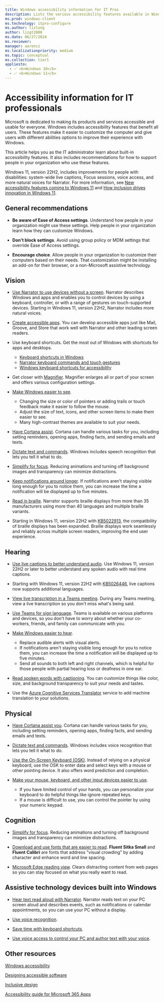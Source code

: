 ```yaml
---
title: Windows accessibility information for IT Pros
description: Lists the various accessibility features available in Windows client with links to detailed guidance on how to set them.
ms.prod: windows-client
ms.technology: itpro-configure
ms.author: lizlong
author: lizgt2000
ms.date: 06/27/2024
ms.reviewer: 
manager: aaroncz
ms.localizationpriority: medium
ms.topic: conceptual
ms.collection: tier1
appliesto: 
  - ✅ <b>Windows 10</b>
  - ✅ <b>Windows 11</b>
---
```


# Accessibility information for IT professionals

Microsoft is dedicated to making its products and services accessible and usable for everyone. Windows includes accessibility features that benefit all users. These features make it easier to customize the computer and give users with different abilities options to improve their experience with Windows.

This article helps you as the IT administrator learn about built-in accessibility features. It also includes recommendations for how to support people in your organization who use these features.

Windows 11, version 22H2, includes improvements for people with disabilities: system-wide live captions, Focus sessions, voice access, and more natural voices for Narrator. For more information, see [New accessibility features coming to Windows 11](https://blogs.windows.com/windowsexperience/2022/05/10/new-accessibility-features-coming-to-windows-11/) and [How inclusion drives innovation in Windows 11](https://blogs.windows.com/windowsexperience/?p=177554).<!-- 6294246 -->

## General recommendations

- **Be aware of Ease of Access settings**. Understand how people in your organization might use these settings. Help people in your organization learn how they can customize Windows.

- **Don't block settings**. Avoid using group policy or MDM settings that override Ease of Access settings.

- **Encourage choice**. Allow people in your organization to customize their computers based on their needs. That customization might be installing an add-on for their browser, or a non-Microsoft assistive technology.

## Vision

- [Use Narrator to use devices without a screen](https://support.microsoft.com/windows/complete-guide-to-narrator-e4397a0d-ef4f-b386-d8ae-c172f109bdb1). Narrator describes Windows and apps and enables you to control devices by using a keyboard, controller, or with a range of gestures on touch-supported devices. Starting in Windows 11, version 22H2, Narrator includes more natural voices.

- [Create accessible apps](/windows/apps/develop/accessibility). You can develop accessible apps just like Mail, Groove, and Store that work well with Narrator and other leading screen readers.

- Use keyboard shortcuts. Get the most out of Windows with shortcuts for apps and desktops.

  - [Keyboard shortcuts in Windows](https://support.microsoft.com/windows/keyboard-shortcuts-in-windows-dcc61a57-8ff0-cffe-9796-cb9706c75eec)
  - [Narrator keyboard commands and touch gestures](https://support.microsoft.com/windows/appendix-b-narrator-keyboard-commands-and-touch-gestures-8bdab3f4-b3e9-4554-7f28-8b15bd37410a)
  - [Windows keyboard shortcuts for accessibility](https://support.microsoft.com/windows/windows-keyboard-shortcuts-for-accessibility-021bcb62-45c8-e4ef-1e4f-41b8c1fc87fd)

- Get closer with [Magnifier](https://support.microsoft.com/windows/use-magnifier-to-make-things-on-the-screen-easier-to-see-414948ba-8b1c-d3bd-8615-0e5e32204198). Magnifier enlarges all or part of your screen and offers various configuration settings.

- [Make Windows easier to see](https://support.microsoft.com/windows/make-windows-easier-to-see-c97c2b0d-cadb-93f0-5fd1-59ccfe19345d).

  - Changing the size or color of pointers or adding trails or touch feedback make it easier to follow the mouse.
  - Adjust the size of text, icons, and other screen items to make them easier to see.
  - Many high-contrast themes are available to suit your needs.

- [Have Cortana assist](https://support.microsoft.com/topic/what-is-cortana-953e648d-5668-e017-1341-7f26f7d0f825). Cortana can handle various tasks for you, including setting reminders, opening apps, finding facts, and sending emails and texts.

- [Dictate text and commands](https://support.microsoft.com/windows/use-voice-recognition-in-windows-83ff75bd-63eb-0b6c-18d4-6fae94050571). Windows includes speech recognition that lets you tell it what to do.

- [Simplify for focus](https://support.microsoft.com/windows/make-it-easier-to-focus-on-tasks-0d259fd9-e9d0-702c-c027-007f0e78eaf2). Reducing animations and turning off background images and transparency can minimize distractions.

- [Keep notifications around longer](https://support.microsoft.com/windows/make-windows-easier-to-hear-9c18cfdc-63be-2d47-0f4f-5b00facfd2e1). If notifications aren't staying visible long enough for you to notice them, you can increase the time a notification will be displayed up to five minutes.

- [Read in braille](https://support.microsoft.com/windows/chapter-8-using-narrator-with-braille-3e5f065b-1c9d-6eb2-ec6d-1d07c9e94b20). Narrator supports braille displays from more than 35 manufacturers using more than 40 languages and multiple braille variants.

- Starting in Windows 11, version 22H2 with [KB5022913](https://support.microsoft.com/kb/5022913), the compatibility of braille displays has been expanded. Braille displays work seamlessly and reliably across multiple screen readers, improving the end user experience.

## Hearing

- [Use live captions to better understand audio](https://support.microsoft.com/windows/use-live-captions-to-better-understand-audio-b52da59c-14b8-4031-aeeb-f6a47e6055df). Use Windows 11, version 22H2 or later to better understand any spoken audio with real time captions.

- Starting with Windows 11, version 22H2 with [KB5026446](https://support.microsoft.com/kb/5026446), live captions now supports additional languages.

- [View live transcription in a Teams meeting](https://support.microsoft.com/office/view-live-transcription-in-a-teams-meeting-dc1a8f23-2e20-4684-885e-2152e06a4a8b). During any Teams meeting, view a live transcription so you don't miss what's being said.

- [Use Teams for sign language](https://www.microsoft.com/microsoft-teams/group-chat-software). Teams is available on various platforms and devices, so you don't have to worry about whether your co-workers, friends, and family can communicate with you.

- [Make Windows easier to hear](https://support.microsoft.com/windows/make-windows-easier-to-hear-9c18cfdc-63be-2d47-0f4f-5b00facfd2e1).

  - Replace audible alerts with visual alerts.
  - If notifications aren't staying visible long enough for you to notice them, you can increase the time a notification will be displayed up to five minutes.
  - Send all sounds to both left and right channels, which is helpful for those people with partial hearing loss or deafness in one ear.

- [Read spoken words with captioning](https://support.microsoft.com/windows/change-caption-settings-135c465b-8cfd-3bac-9baf-4af74bc0069a). You can customize things like color, size, and background transparency to suit your needs and tastes.

- Use the [Azure Cognitive Services Translator](/azure/cognitive-services/translator/) service to add machine translation to your solutions.

## Physical

- [Have Cortana assist you](https://support.microsoft.com/topic/what-is-cortana-953e648d-5668-e017-1341-7f26f7d0f825). Cortana can handle various tasks for you, including setting reminders, opening apps, finding facts, and sending emails and texts.

- [Dictate text and commands](https://support.microsoft.com/windows/use-voice-recognition-in-windows-83ff75bd-63eb-0b6c-18d4-6fae94050571). Windows includes voice recognition that lets you tell it what to do.

- [Use the On-Screen Keyboard (OSK)](https://support.microsoft.com/windows/use-the-on-screen-keyboard-osk-to-type-ecbb5e08-5b4e-d8c8-f794-81dbf896267a). Instead of relying on a physical keyboard, use the OSK to enter data and select keys with a mouse or other pointing device. It also offers word prediction and completion.

- [Make your mouse, keyboard, and other input devices easier to use](https://support.microsoft.com/windows/make-your-mouse-keyboard-and-other-input-devices-easier-to-use-10733da7-fa82-88be-0672-f123d4b3dcfe).

  - If you have limited control of your hands, you can personalize your keyboard to do helpful things like ignore repeated keys.
  - If a mouse is difficult to use, you can control the pointer by using your numeric keypad.

## Cognition

- [Simplify for focus](https://support.microsoft.com/windows/make-it-easier-to-focus-on-tasks-0d259fd9-e9d0-702c-c027-007f0e78eaf2). Reducing animations and turning off background images and transparency can minimize distractions.

- [Download and use fonts that are easier to read](https://www.microsoft.com/download/details.aspx?id=50721). **Fluent Sitka Small** and **Fluent Calibri** are fonts that address "visual crowding" by adding character and enhance word and line spacing.

- [Microsoft Edge reading view](https://support.microsoft.com/windows/take-your-reading-with-you-b6699255-4436-708e-7b93-4d2e19a15af8). Clears distracting content from web pages so you can stay focused on what you really want to read.

## Assistive technology devices built into Windows

- [Hear text read aloud with Narrator](https://support.microsoft.com/windows/hear-text-read-aloud-with-narrator-040f16c1-4632-b64e-110a-da4a0ac56917). Narrator reads text on your PC screen aloud and describes events, such as notifications or calendar appointments, so you can use your PC without a display.

- [Use voice recognition](https://support.microsoft.com/windows/use-voice-recognition-in-windows-83ff75bd-63eb-0b6c-18d4-6fae94050571).

- [Save time with keyboard shortcuts](https://support.microsoft.com/windows/keyboard-shortcuts-in-windows-dcc61a57-8ff0-cffe-9796-cb9706c75eec).

- [Use voice access to control your PC and author text with your voice](https://support.microsoft.com/en-us/topic/use-voice-access-to-control-your-pc-author-text-with-your-voice-4dcd23ee-f1b9-4fd1-bacc-862ab611f55d).

## Other resources

[Windows accessibility](https://www.microsoft.com/Accessibility/windows)

[Designing accessible software](/windows/apps/design/accessibility/designing-inclusive-software)

[Inclusive design](https://www.microsoft.com/design/inclusive)

[Accessibility guide for Microsoft 365 Apps](/deployoffice/accessibility-guide)
